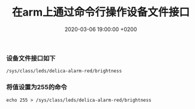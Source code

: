﻿---
layout: post
title:  "在arm上通过命令行操作设备文件接口"
date:   2020-03-06 19:00:00 +0200
categories: arm
---
### 设备文件接口如下
```
/sys/class/leds/delica-alarm-red/brightness
```
### 将值设置为255的命令
```
echo 255 > /sys/class/leds/delica-alarm-red/brightness
```
